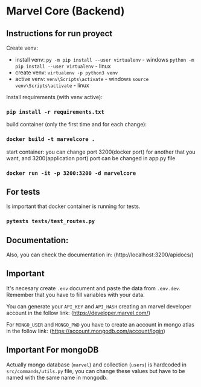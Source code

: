 # Marvel Core (Backend)

## Instructions for run proyect

Create venv:
- install venv:
`py -m pip install --user virtualenv` - windows
`python -m pip install --user virtualenv` - linux
- create venv:
`virtualenv -p python3 venv`
- active venv:
`venv\Scripts\activate` - windows
`source venv\Scripts\activate` - linux

Install requirements (with venv active):

### `pip install -r requirements.txt`

build container (only the first time and for each change):

### `docker build -t marvelcore .`

start container:
you can change port 3200(docker port) for another that you want,
and 3200(application port) port can be changed in app.py file

### `docker run -it -p 3200:3200 -d marvelcore`

## For tests

Is important that docker container is running for tests.

### `pytests tests/test_routes.py`

## Documentation:
Also, you can check the documentation in:
(http://localhost:3200/apidocs/)

## Important

It's necesary create `.env` document and paste the data from `.env.dev`. Remember that you have to fill variables with your data.

You can generate your `API_KEY` and `API_HASH` creating an marvel developer account in the follow link: (https://developer.marvel.com/)

For `MONGO_USER` and `MONGO_PWD` you have to create an account in mongo atlas in the follow link: (https://account.mongodb.com/account/login)

## Important For mongoDB

Actually mongo database (`marvel`) and collection (`users`) is hardcoded in `src/commands/utils.py` file, you can change these values but have to be named with the same name in mongodb.



